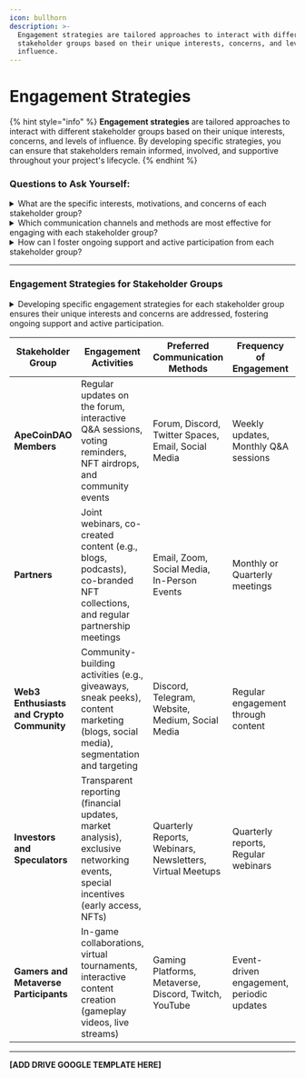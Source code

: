 ```yaml
---
icon: bullhorn
description: >-
  Engagement strategies are tailored approaches to interact with different
  stakeholder groups based on their unique interests, concerns, and levels of
  influence.
---
```


# Engagement Strategies

{% hint style="info" %}
**Engagement strategies** are tailored approaches to interact with different stakeholder groups based on their unique interests, concerns, and levels of influence. By developing specific strategies, you can ensure that stakeholders remain informed, involved, and supportive throughout your project's lifecycle.
{% endhint %}

### **Questions** to Ask Yourself:

<details>

<summary>What are the specific interests, motivations, and concerns of each stakeholder group?</summary>

_Understanding these factors will help you tailor your communication to address what matters most to them._

_Ask yourself: How does my proposal benefit them directly? What issues might they have, and how can I alleviate their concerns?_

</details>

<details>

<summary>Which communication channels and methods are most effective for engaging with each stakeholder group?</summary>

Determine the preferred platforms and communication styles for each group.

_Consider: Do they engage more on forums, social media, or through direct messages? Do they prefer formal reports or casual discussions?_

</details>

<details>

<summary>How can I foster ongoing support and active participation from each stakeholder group?</summary>

Think about strategies to build and maintain strong relationships.

_Reflect on: What engagement activities will resonate with them? How can I encourage their involvement in the proposal's development and implementation?_

</details>

***

### Engagement Strategies for Stakeholder Groups

<details>

<summary>Developing specific engagement strategies for each stakeholder group ensures their unique interests and concerns are addressed, fostering ongoing support and active participation. </summary>

These strategies should be tailored to the communication preferences, level of influence, and motivations of each group, from internal community members to external partners and investors. By aligning engagement activities with stakeholder needs, you can build stronger relationships, enhance collaboration, and drive the success of your projects within the ApeCoinDAO ecosystem.

</details>

<table data-card-size="large" data-view="cards"><thead><tr><th>Stakeholder Group	</th><th>Engagement Activities	</th><th>Preferred Communication Methods	</th><th>Frequency of Engagement	</th><th>Key Interests/Concerns</th></tr></thead><tbody><tr><td><strong>ApeCoinDAO Members</strong></td><td>Regular updates on the forum, interactive Q&#x26;A sessions, voting reminders, NFT airdrops, and community events</td><td>Forum, Discord, Twitter Spaces, Email, Social Media</td><td>Weekly updates, Monthly Q&#x26;A sessions</td><td>Participation in governance, transparency, and value from community efforts</td></tr><tr><td><strong>Partners</strong></td><td>Joint webinars, co-created content (e.g., blogs, podcasts), co-branded NFT collections, and regular partnership meetings</td><td>Email, Zoom, Social Media, In-Person Events</td><td>Monthly or Quarterly meetings</td><td>Collaboration, shared goals, mutual benefits, and industry insights</td></tr><tr><td><strong>Web3 Enthusiasts and Crypto Community</strong></td><td>Community-building activities (e.g., giveaways, sneak peeks), content marketing (blogs, social media), segmentation and targeting</td><td>Discord, Telegram, Website, Medium, Social Media</td><td>Regular engagement through content</td><td>Education about ApeCoin’s value proposition, involvement in governance</td></tr><tr><td><strong>Investors and Speculators</strong></td><td>Transparent reporting (financial updates, market analysis), exclusive networking events, special incentives (early access, NFTs)</td><td>Quarterly Reports, Webinars, Newsletters, Virtual Meetups</td><td>Quarterly reports, Regular webinars</td><td>Return on investment, financial transparency, market positioning</td></tr><tr><td><strong>Gamers and Metaverse Participants</strong></td><td>In-game collaborations, virtual tournaments, interactive content creation (gameplay videos, live streams)</td><td>Gaming Platforms, Metaverse, Discord, Twitch, YouTube</td><td>Event-driven engagement, periodic updates</td><td>Integration into in-game economies, engagement through gaming experiences</td></tr></tbody></table>

***

**\[ADD DRIVE GOOGLE TEMPLATE HERE]**
